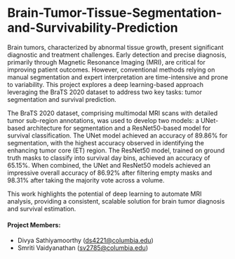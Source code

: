# Brain-Tumor-Tissue-Segmentation-and-Survivability-Prediction

Brain tumors, characterized by abnormal tissue growth, present significant diagnostic and treatment challenges. Early detection and precise diagnosis, primarily through Magnetic Resonance Imaging (MRI), are critical for improving patient outcomes. However, conventional methods relying on manual segmentation and expert interpretation are time-intensive and prone to variability. This project explores a deep learning-based approach leveraging the BraTS 2020 dataset to address two key tasks: tumor segmentation and survival prediction.

The BraTS 2020 dataset, comprising multimodal MRI scans with detailed tumor sub-region annotations, was used to develop two models: a UNet-based architecture for segmentation and a ResNet50-based model for survival classification. The UNet model achieved an accuracy of 89.86\% for segmentation, with the highest accuracy observed in identifying the enhancing tumor core (ET) region. The ResNet50 model, trained on ground truth masks to classify into survival day bins, achieved an accuracy of 65.15\%. When combined, the UNet and ResNet50 models achieved an impressive overall accuracy of 86.92\% after filtering empty masks and 98.31\% after taking the majority vote across a volume.

This work highlights the potential of deep learning to automate MRI analysis, providing a consistent, scalable solution for brain tumor diagnosis and survival estimation. 

#### Project Members: 
* Divya Sathiyamoorthy (ds4221@columbia.edu)
* Smriti Vaidyanathan (sv2785@columbia.edu)
